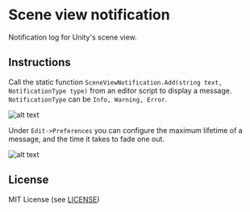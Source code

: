 # Scene view notification
Notification log for Unity's scene view.

Instructions
------------

Call the static function `SceneViewNotification.Add(string text, NotificationType type)` from an editor script to display a message. `NotificationType` can be `Info, Warning, Error`.

![alt text](https://i.imgur.com/khUofTA.gif "")

Under `Edit->Preferences` you can configure the maximum lifetime of a message, and the time it takes to fade one out.

![alt text](https://i.imgur.com/0UGSaM3.png "")

License
-------

MIT License (see [LICENSE](LICENSE.md))
